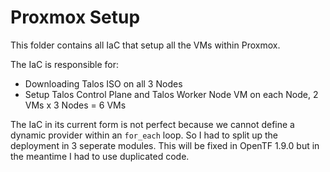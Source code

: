 # Proxmox Setup

This folder contains all IaC that setup all the VMs within Proxmox.

The IaC is responsible for:

* Downloading Talos ISO on all 3 Nodes
* Setup Talos Control Plane and Talos Worker Node VM on each Node, 2 VMs x 3 Nodes = 6 VMs

The IaC in its current form is not perfect because we cannot define a dynamic provider within an `for_each` loop.
So I had to split up the deployment in 3 seperate modules. This will be fixed in OpenTF 1.9.0 but in the meantime I had to use duplicated code.
